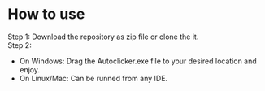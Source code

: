 # How to use

Step 1: Download the repository as zip file or clone the it.<br />
Step 2: 
- On Windows: Drag the Autoclicker.exe file to your desired location and enjoy.<br />
- On Linux/Mac: Can be runned from any IDE.<br />
